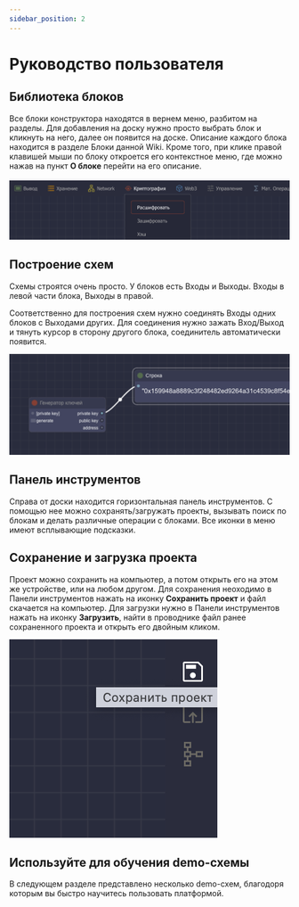 ```yaml
---
sidebar_position: 2
---
```


# Руководство пользователя

## Библиотека блоков

Все блоки конструктора находятся в вернем меню, разбитом на разделы. Для добавления на доску нужно просто выбрать блок и кликнуть на него, далее он появится на доске. Описание каждого блока находится в разделе Блоки данной Wiki. Кроме того, при клике правой клавишей мыши по блоку откроется его контекстное меню, где можно нажав на пункт **О блоке** перейти на его описание. 

![Текст с описанием картинки](https://github.com/web3man/web3on/raw/docusaurus/static/img/docs-img/manual.png)

## Построение схем

Схемы строятся очень просто. У блоков есть Входы и Выходы. Входы в левой части блока, Выходы в правой.

Соответственно для построения схем нужно соединять Входы одних блоков с Выходами других. Для соединения нужно зажать Вход/Выход и тянуть курсор в сторону другого блока, соединитель автоматически появится.

![Текст с описанием картинки](https://github.com/web3man/web3on/raw/docusaurus/static/img/docs-img/manual1.png)

## Панель инструментов

Справа от доски находится горизонтальная панель инструментов. С помощью нее можно сохранять/загружать проекты, вызывать поиск по блокам и делать различные операции с блоками. Все иконки в меню имеют всплывающие подсказки.

## Сохранение и загрузка проекта

Проект можно сохранить на компьютер, а потом открыть его на этом же устройстве, или на любом другом. Для сохранения неоходимо в Панели инструментов нажать на иконку **Сохранить проект** и файл скачается на компьютер. Для загрузки нужно в Панели инструментов нажать на иконку **Загрузить**, найти в проводнике файл ранее сохраненного проекта и открыть его двойным кликом.

![Текст с описанием картинки](https://github.com/web3man/web3on/raw/docusaurus/static/img/docs-img/manual2.png)

## Используйте для обучения demo-схемы

В следующем разделе представлено несколько demo-схем, благодоря которым вы быстро научитесь пользовать платформой.
